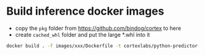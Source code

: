 # Build inference docker images

- copy the `pkg` folder from https://github.com/bindog/cortex to here
- create `cached_whl` folder and put the large *.whl into it

```bash
docker build . -f images/xxx/Dockerfile -t cortexlabs/python-predictor-xxx:0.25.0 --build-arg "HTTP_PROXY=http://xxxx:xx" --build-arg "HTTPS_PROXY=http://xxxx:xx"
```

